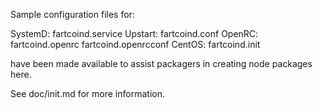 Sample configuration files for:

SystemD: fartcoind.service
Upstart: fartcoind.conf
OpenRC:  fartcoind.openrc
         fartcoind.openrcconf
CentOS:  fartcoind.init

have been made available to assist packagers in creating node packages here.

See doc/init.md for more information.
